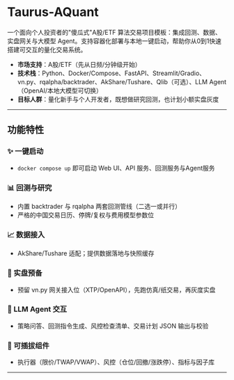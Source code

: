 # Taurus-AQuant

一个面向个人投资者的"傻瓜式"A股/ETF 算法交易项目模板：集成回测、数据、实盘网关与大模型 Agent。支持容器化部署与本地一键启动，帮助你从0到1快速搭建可交互的量化交易系统。

- **市场支持**：A股/ETF（先从日频/分钟级开始）
- **技术栈**：Python、Docker/Compose、FastAPI、Streamlit/Gradio、vn.py、rqalpha/backtrader、AkShare/Tushare、Qlib（可选）、LLM Agent（OpenAI/本地大模型可切换）
- **目标人群**：量化新手与个人开发者，既想做研究回测，也计划小额实盘灰度

---

## 功能特性

### ✨ 一键启动
- `docker compose up` 即可启动 Web UI、API 服务、回测服务与Agent服务

### 📊 回测与研究
- 内置 backtrader 与 rqalpha 两套回测管线（二选一或并行）
- 严格的中国交易日历、停牌/复权与费用模型参数位

### 📈 数据接入
- AkShare/Tushare 适配；提供数据落地与快照缓存

### 🔌 实盘预备
- 预留 vn.py 网关接入位（XTP/OpenAPI），先跑仿真/纸交易，再灰度实盘

### 🤖 LLM Agent 交互
- 策略问答、回测指令生成、风控检查清单、交易计划 JSON 输出与校验

### 🔧 可插拔组件
- 执行器（限价/TWAP/VWAP）、风控（仓位/回撤/涨跌停）、指标与因子库

---

